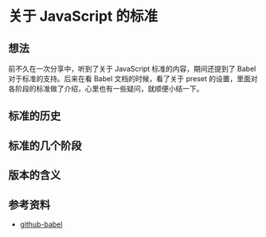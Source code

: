 # 关于 JavaScript 的标准
## 想法
前不久在一次分享中，听到了关于 JavaScript 标准的内容，期间还提到了 Babel 对于标准的支持。后来在看 Babel 文档的时候，看了关于 preset 的设置，里面对各阶段的标准做了介绍，心里也有一些疑问，就顺便小结一下。

## 标准的历史

## 标准的几个阶段

## 版本的含义

## 参考资料
- [github-babel][url-babel]

<!-- 参考资料 -->
[url-babel]:https://github.com/babel/babel
[url-babel-github-io]:https://babeljs.io/
[url-babel-user-handbook]:https://github.com/jamiebuilds/babel-handbook/blob/master/translations/zh-Hans/user-handbook.md
[url-webpack]:https://webpack.js.org/concepts/
[url-blog1]:http://www.hangge.com/blog/cache/detail_1688.html

